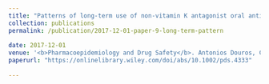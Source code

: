 ```yaml
---
title: "Patterns of long‐term use of non‐vitamin K antagonist oral anticoagulants for non‐valvular atrial fibrillation: Quebec observational study"
collection: publications
permalink: /publication/2017-12-01-paper-9-long-term-pattern
 
date: 2017-12-01
venue: '<b>Pharmacoepidemiology and Drug Safety</b>. Antonios Douros, Christel Renoux, <b>Janie Coulombe</b>, Samy Suissa'
paperurl: "https://onlinelibrary.wiley.com/doi/abs/10.1002/pds.4333"
 
---
```

